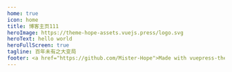 ```yaml
---
home: true
icon: home
title: 博客主页111
heroImage: https://theme-hope-assets.vuejs.press/logo.svg
heroText: hello world
heroFullScreen: true
tagline: 百年未有之大变局
footer: <a href="https://github.com/Mister-Hope">Made with vuepress-theme-hope</a>
---
```

